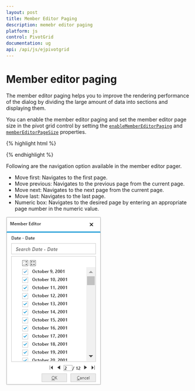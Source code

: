 ```yaml
---
layout: post
title: Member Editor Paging
description: memebr editor paging
platform: js
control: PivotGrid
documentation: ug
api: /api/js/ejpivotgrid
---
```


# Member editor paging

The member editor paging helps you to improve the rendering performance of the dialog by dividing the large amount of data into sections and displaying them.

You can enable the member editor paging and set the member editor page size in the pivot grid control by setting the [`enableMemberEditorPaging`](/api/js/ejpivotgrid#members:enablemembereditorpaging) and [`memberEditorPageSize`](/api/js/ejpivotgrid#members:membereditorpagesize) properties.

{% highlight html %}

<div id="PivotGrid1"></div>
<script>
    $("#PivotGrid1").ejPivotGrid({
        //...
        enableMemberEditorPaging : true, 
        memberEditorPageSize : 100
    });
</script>

{% endhighlight %}

Following are the navigation option available in the member editor pager.
* Move first: Navigates to the first page.
* Move previous: Navigates to the previous page from the current page.
* Move next: Navigates to the next page from the current page.
* Move last: Navigates to the last page.
* Numeric box: Navigates to the desired page by entering an appropriate page number in the numeric value.


![](Member_Editor_images/member_editor.png)